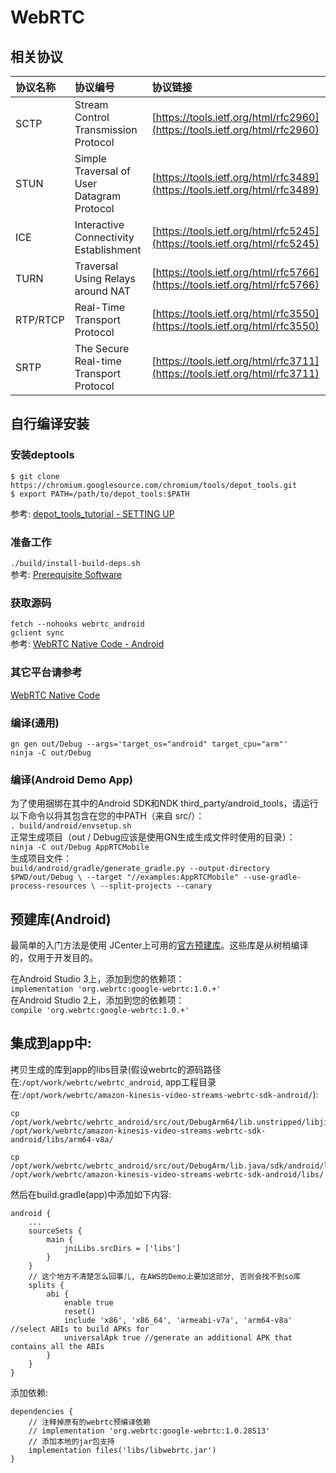 # WebRTC

## 相关协议
|协议名称|协议编号|协议链接|
|:-|:-|:-|
|SCTP|Stream Control Transmission Protocol|[https://tools.ietf.org/html/rfc2960](https://tools.ietf.org/html/rfc2960)|
|STUN|Simple Traversal of User Datagram Protocol|[https://tools.ietf.org/html/rfc3489](https://tools.ietf.org/html/rfc3489)|
|ICE|Interactive Connectivity Establishment|[https://tools.ietf.org/html/rfc5245](https://tools.ietf.org/html/rfc5245)|
|TURN|Traversal Using Relays around NAT|[https://tools.ietf.org/html/rfc5766](https://tools.ietf.org/html/rfc5766)|
|RTP/RTCP|Real-Time Transport Protocol|[https://tools.ietf.org/html/rfc3550](https://tools.ietf.org/html/rfc3550)|
|SRTP|The Secure Real-time Transport Protocol|[https://tools.ietf.org/html/rfc3711](https://tools.ietf.org/html/rfc3711)|

## 自行编译安装
### 安装deptools
`$ git clone https://chromium.googlesource.com/chromium/tools/depot_tools.git`  
`$ export PATH=/path/to/depot_tools:$PATH`  

参考: [depot_tools_tutorial - SETTING UP](https://commondatastorage.googleapis.com/chrome-infra-docs/flat/depot_tools/docs/html/depot_tools_tutorial.html#_setting_up)  

### 准备工作
`./build/install-build-deps.sh`  
参考: [Prerequisite Software](http://webrtc.github.io/webrtc-org/native-code/development/prerequisite-sw/)  

### 获取源码
`fetch --nohooks webrtc_android`  
`gclient sync`  
参考: [WebRTC Native Code - Android](http://webrtc.github.io/webrtc-org/native-code/android/)  

### 其它平台请参考
[WebRTC Native Code](http://webrtc.github.io/webrtc-org/native-code/)  

### 编译(通用)
`gn gen out/Debug --args='target_os="android" target_cpu="arm"'`  
`ninja -C out/Debug`  

### 编译(Android Demo App)
为了使用捆绑在其中的Android SDK和NDK third_party/android_tools，请运行以下命令以将其包含在您的中PATH（来自 src/）：  
`. build/android/envsetup.sh`  
正常生成项目（out / Debug应该是使用GN生成生成文件时使用的目录）：  
`ninja -C out/Debug AppRTCMobile`  
生成项目文件：  
`build/android/gradle/generate_gradle.py --output-directory $PWD/out/Debug \
--target "//examples:AppRTCMobile" --use-gradle-process-resources \
--split-projects --canary`

## 预建库(Android)
最简单的入门方法是使用 JCenter上可用的[官方预建库](https://bintray.com/google/webrtc/google-webrtc)。这些库是从树梢编译的，仅用于开发目的。

在Android Studio 3上，添加到您的依赖项：  
`implementation 'org.webrtc:google-webrtc:1.0.+'`  
在Android Studio 2上，添加到您的依赖项：  
`compile 'org.webrtc:google-webrtc:1.0.+'`  


## 集成到app中:
拷贝生成的库到app的libs目录(假设webrtc的源码路径在:`/opt/work/webrtc/webrtc_android`, app工程目录在:`/opt/work/webrtc/amazon-kinesis-video-streams-webrtc-sdk-android/`):  
```
cp /opt/work/webrtc/webrtc_android/src/out/DebugArm64/lib.unstripped/libjingle_peerconnection_so.so /opt/work/webrtc/amazon-kinesis-video-streams-webrtc-sdk-android/libs/arm64-v8a/

cp /opt/work/webrtc/webrtc_android/src/out/DebugArm/lib.java/sdk/android/libwebrtc.jar /opt/work/webrtc/amazon-kinesis-video-streams-webrtc-sdk-android/libs/
```
然后在build.gradle(app)中添加如下内容:
```
android {
    ...
    sourceSets {
        main {
            jniLibs.srcDirs = ['libs']
        }
    }
    // 这个地方不清楚怎么回事儿, 在AWS的Demo上要加这部分, 否则会找不到so库
    splits {
        abi {
            enable true
            reset()
            include 'x86', 'x86_64', 'armeabi-v7a', 'arm64-v8a' //select ABIs to build APKs for
            universalApk true //generate an additional APK that contains all the ABIs
        }
    }
}
```  
添加依赖:  
```
dependencies {
    // 注释掉原有的webrtc预编译依赖
    // implementation 'org.webrtc:google-webrtc:1.0.28513'
    // 添加本地的jar包支持
    implementation files('libs/libwebrtc.jar')
}